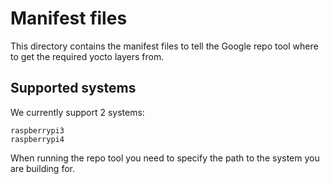 # Manifest files
This directory contains the manifest files to tell the Google repo tool where to get the
required yocto layers from.

## Supported systems
We currently support 2 systems:
```text
raspberrypi3
raspberrypi4
```

When running the repo tool you need to specify the path to the system you are building for.
